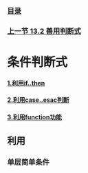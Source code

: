 ### [目录](https://github.com/Letitmiss/Linux-learning/blob/master/README.md)
### [上一节 13.2 善用判断式 ](https://github.com/Letitmiss/Linux-learning/blob/master/blog/13.2shellscript.md)
# 条件判断式

#### [1.利用if..then](#利用)
#### [2.利用case..esac判断]()
#### [3.利用function功能]()


## 利用

### 单层简单条件
